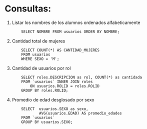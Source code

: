 # Consultas:

1.  Listar los nombres de los alumnos ordenados alfabeticamente

            SELECT NOMBRE FROM usuarios ORDER BY NOMBRE;

2.  Cantidad total de mujeres

            SELECT COUNT(*) AS CANTIDAD_MUJERES
            FROM usuarios
            WHERE SEXO = 'M';

3.  Cantidad de usuarios por rol

            SELECT roles.DESCRIPCION as rol, COUNT(*) as cantidada
            FROM `usuarios` INNER JOIN roles
                ON usuarios.ROLID = roles.ROLID
            GROUP BY roles.ROLID;

4.  Promedio de edad desglosado por sexo

            SELECT  usuarios.SEXO as sexo,
                    AVG(usuarios.EDAD) AS promedio_edades
            FROM `usuarios`
            GROUP BY usuarios.SEXO;
